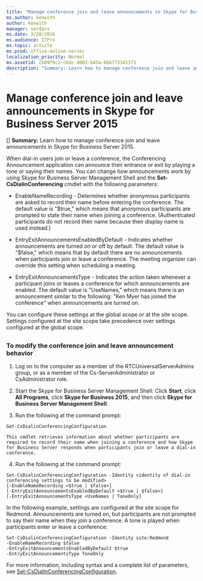```yaml
---
title: "Manage conference join and leave announcements in Skype for Business Server 2015"
ms.author: kenwith
author: kenwith
manager: serdars
ms.date: 3/28/2016
ms.audience: ITPro
ms.topic: article
ms.prod: office-online-server
localization_priority: Normal
ms.assetid: cb09f9c2-c6dc-4083-b45a-8b6773341373
description: "Summary: Learn how to manage conference join and leave announcements in Skype for Business Server 2015."
---
```


# Manage conference join and leave announcements in Skype for Business Server 2015
[]
 **Summary:** Learn how to manage conference join and leave announcements in Skype for Business Server 2015.
  
When dial-in users join or leave a conference, the Conferencing Announcement application can announce their entrance or exit by playing a tone or saying their names. You can change how announcements work by using Skype for Business Server Management Shell and the **Set-CsDialinConferencing** cmdlet with the following parameters:
  
- EnableNameRecording - Determines whether anonymous participants are asked to record their name before entering the conference. The default value is "$true," which means that anonymous participants are prompted to state their name when joining a conference. (Authenticated participants do not record their name because their display name is used instead.)
    
- EntryExitAnnouncementsEnabledByDefault - Indicates whether announcements are turned on or off by default. The default value is "$false," which means that by default there are no announcements when participants join or leave a conference. The meeting organizer can override this setting when scheduling a meeting.
    
- EntryExitAnnouncementsType - Indicates the action taken whenever a participant joins or leaves a conference for which announcements are enabled. The default value is "UseNames," which means there is an announcement similar to the following: "Ken Myer has joined the conference" when announcements are turned on.
    
You can configure these settings at the global scope or at the site scope. Settings configured at the site scope take precedence over settings configured at the global scope.
  
## 

### To modify the conference join and leave announcement behavior

1. Log on to the computer as a member of the RTCUniversalServerAdmins group, or as a member of the Cs-ServerAdministrator or CsAdministrator role.
    
2. Start the Skype for Business Server Management Shell: Click **Start**, click **All Programs**, click **Skype for Business 2015**, and then click **Skype for Business Server Management Shell**.
    
3. Run the following at the command prompt:
    
  ```
  Get-CsDialinConferencingConfiguration
  ```

    This cmdlet retrieves information about whether participants are required to record their name when joining a conference and how Skype for Business Server responds when participants join or leave a dial-in conference.
    
4. Run the following at the command prompt:
    
  ```
  Set-CsDialinConferencingConfiguration -Identity <identity of dial-in conferencing settings to be modified>
[-EnableNameRecording <$true | $false>]
[-EntryExitAnnouncementsEnabledByDefault <$true | $false>]
[-EntryExitAnnouncementsType <UseNames | ToneOnly]
  ```

In the following example, settings are configured at the site scope for Redmond. Announcements are turned on, but participants are not prompted to say their name when they join a conference. A tone is played when participants enter or leave a conference:
  
```
Set-CsDialinConferencingConfiguration -Identity site:Redmond
-EnableNameRecording $false
-EntryExitAnnouncementsEnabledByDefault $true
-EntryExitAnnouncementsType ToneOnly
```

For more information, including syntax and a complete list of parameters, see [Set-CsDialInConferencingConfiguration](../../manage/management-shell/set-csdialinconferencingconfiguration.md).
  

